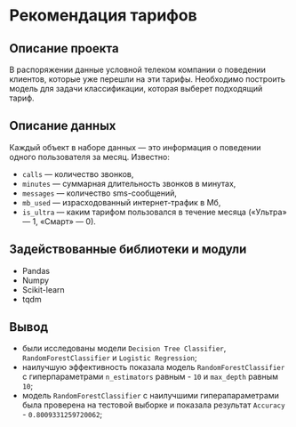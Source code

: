 # Рекомендация тарифов


## Описание проекта

В распоряжении данные условной телеком компании о поведении клиентов, которые уже перешли на эти тарифы. Необходимо построить модель для задачи классификации, которая выберет подходящий тариф. 

## Описание данных

Каждый объект в наборе данных — это информация о поведении одного пользователя за месяц. Известно:
- `сalls` — количество звонков,
- `minutes` — суммарная длительность звонков в минутах,
- `messages` — количество sms-сообщений,
- `mb_used` — израсходованный интернет-трафик в Мб,
- `is_ultra` — каким тарифом пользовался в течение месяца («Ультра» — 1, «Смарт» — 0).

## Задействованные библиотеки и модули
- Pandas
- Numpy
- Scikit-learn 
- tqdm 

## Вывод

- были исследованы модели `Decision Tree Classifier`, `RandomForestClassifier` и `Logistic Regression`;
- наилучшую эффективность показала модель `RandomForestClassifier` с гиперпараметрами `n_estimators` равным - `10` и `max_depth` равным `10`;
- модель `RandomForestClassifier` с наилучшими гиперапараметрами была проверена на тестовой выборке и показала результат `Accuracy` - `0.8009331259720062`;
